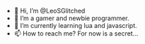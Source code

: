 - 👋 Hi, I’m @LeoSGlitched
- 👀 I’m a gamer and newbie programmer.
- 🌱 I’m currently learning lua and javascript.
- 📫 How to reach me? For now is a secret...
